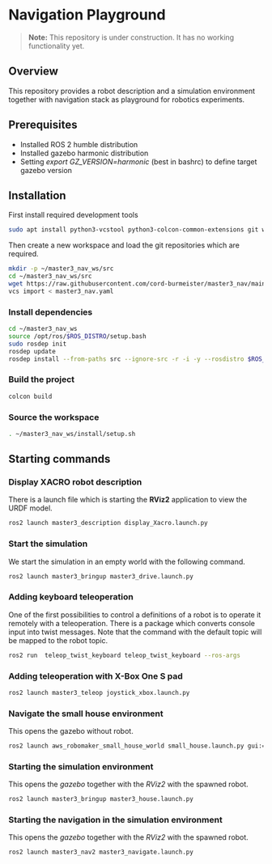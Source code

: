 # Navigation Playground

>**Note:** This repository is under construction. It has no working functionality yet.

## Overview

This repository provides a robot description and a simulation environment together with navigation stack as playground for robotics experiments.

## Prerequisites

* Installed ROS 2 humble distribution
* Installed gazebo harmonic distribution
* Setting *export GZ_VERSION=harmonic* (best in bashrc) to define target gazebo version

## Installation

First install required development tools

``` bash
sudo apt install python3-vcstool python3-colcon-common-extensions git wget
```

Then create a new workspace and load the git repositories which are required.

``` bash
mkdir -p ~/master3_nav_ws/src
cd ~/master3_nav_ws/src
wget https://raw.githubusercontent.com/cord-burmeister/master3_nav/main/master3_nav.yaml
vcs import < master3_nav.yaml
```

### Install dependencies

``` bash
cd ~/master3_nav_ws
source /opt/ros/$ROS_DISTRO/setup.bash
sudo rosdep init
rosdep update
rosdep install --from-paths src --ignore-src -r -i -y --rosdistro $ROS_DISTRO
```

### Build the project

``` bash
colcon build 
```

### Source the workspace

``` bash
. ~/master3_nav_ws/install/setup.sh
```

## Starting commands

### Display XACRO robot description

There is a launch file which is starting the **RViz2** application to view the URDF model.

``` bash
ros2 launch master3_description display_Xacro.launch.py
```

### Start the simulation 

We start the simulation in an empty world with the following command.

``` bash
ros2 launch master3_bringup master3_drive.launch.py
```
### Adding keyboard teleoperation

One of the first possibilities to control a definitions of a robot is to operate it remotely with a teleoperation. There is a package which converts console input into twist messages. Note that the command with the default topic will be mapped to the robot topic.

``` bash
ros2 run  teleop_twist_keyboard teleop_twist_keyboard --ros-args 
```

### Adding teleoperation with X-Box One S pad

``` bash
ros2 launch master3_teleop joystick_xbox.launch.py 
```

### Navigate the small house environment

This opens the gazebo without robot.

``` bash
ros2 launch aws_robomaker_small_house_world small_house.launch.py gui:=true
```

### Starting the simulation environment

This opens the *gazebo* together with the *RViz2* with the spawned robot.

``` bash
ros2 launch master3_bringup master3_house.launch.py
```

### Starting the navigation in the simulation environment

This opens the *gazebo* together with the *RViz2* with the spawned robot.

``` bash
ros2 launch master3_nav2 master3_navigate.launch.py
```
